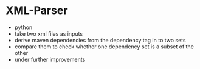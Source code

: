 # XML-Parser
- python
- take two xml files as inputs
- derive maven dependencies from the dependency tag in to two sets
- compare them to check whether one dependency set is a subset of the other
- under further improvements
